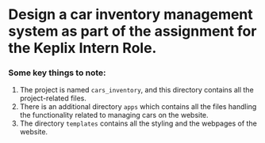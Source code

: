 # Design a car inventory management system as part of the assignment for the Keplix Intern Role.

### Some key things to note:

1. The project is named `cars_inventory`, and this directory contains all the project-related files.
2. There is an additional directory `apps` which contains all the files handling the functionality related to managing cars on the website.
3. The directory `templates` contains all the styling and the webpages of the website.
